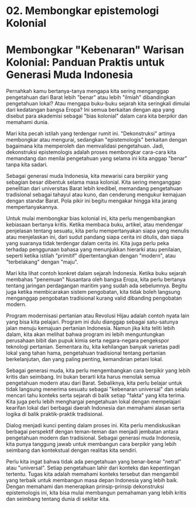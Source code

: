 # 02. Membongkar epistemologi Kolonial

# Membongkar "Kebenaran" Warisan Kolonial: Panduan Praktis untuk Generasi Muda Indonesia

Pernahkah kamu bertanya-tanya mengapa kita sering menganggap pengetahuan dari Barat lebih "benar" atau lebih "ilmiah" dibandingkan pengetahuan lokal? Atau mengapa buku-buku sejarah kita seringkali dimulai dari kedatangan bangsa Eropa? Ini semua berkaitan dengan apa yang disebut para akademisi sebagai "bias kolonial" dalam cara kita berpikir dan memahami dunia.

Mari kita pecah istilah yang terdengar rumit ini. "Dekonstruksi" artinya membongkar atau mengurai, sedangkan "epistemologis" berkaitan dengan bagaimana kita memperoleh dan memvalidasi pengetahuan. Jadi, dekonstruksi epistemologis adalah proses membongkar cara-cara kita memandang dan menilai pengetahuan yang selama ini kita anggap "benar" tanpa kita sadari.

Sebagai generasi muda Indonesia, kita mewarisi cara berpikir yang sebagian besar dibentuk selama masa kolonial. Kita sering menganggap penelitian dari universitas Barat lebih kredibel, memandang pengetahuan tradisional sebagai tahayul atau kuno, dan cenderung mengukur kemajuan dengan standar Barat. Pola pikir ini begitu mengakar hingga kita jarang mempertanyakannya.

Untuk mulai membongkar bias kolonial ini, kita perlu mengembangkan kebiasaan bertanya kritis. Ketika membaca buku, artikel, atau mendengar penjelasan tentang sesuatu, kita perlu mempertanyakan siapa yang menulis atau menjelaskan ini, dari sudut pandang siapa cerita ini ditulis, dan siapa yang suaranya tidak terdengar dalam cerita ini. Kita juga perlu peka terhadap penggunaan bahasa yang menunjukkan hierarki atau penilaian, seperti ketika istilah "primitif" dipertentangkan dengan "modern", atau "terbelakang" dengan "maju".

Mari kita lihat contoh konkret dalam sejarah Indonesia. Ketika buku sejarah membahas "penemuan" Nusantara oleh bangsa Eropa, kita perlu bertanya tentang jaringan perdagangan maritim yang sudah ada sebelumnya. Begitu juga ketika membicarakan sistem pengobatan, kita tidak boleh langsung menganggap pengobatan tradisional kurang valid dibanding pengobatan modern.

Program modernisasi pertanian atau Revolusi Hijau adalah contoh nyata lain yang bisa kita pelajari. Program ini dulu dianggap sebagai satu-satunya jalan menuju kemajuan pertanian Indonesia. Namun jika kita teliti lebih dalam, kita akan melihat bahwa program ini lebih menguntungkan perusahaan bibit dan pupuk kimia serta negara-negara pengekspor teknologi pertanian. Sementara itu, kita kehilangan banyak varietas padi lokal yang tahan hama, pengetahuan tradisional tentang pertanian berkelanjutan, dan yang paling penting, kemandirian petani lokal.

Sebagai generasi muda, kita perlu mengembangkan cara berpikir yang lebih kritis dan seimbang. Ini bukan berarti kita harus menolak semua pengetahuan modern atau dari Barat. Sebaliknya, kita perlu belajar untuk tidak langsung menerima sesuatu sebagai "kebenaran universal" dan selalu mencari tahu konteks serta sejarah di balik setiap "fakta" yang kita terima. Kita juga perlu lebih menghargai pengetahuan lokal dengan mempelajari kearifan lokal dari berbagai daerah Indonesia dan memahami alasan serta logika di balik praktik-praktik tradisional.

Dialog menjadi kunci penting dalam proses ini. Kita perlu mendiskusikan berbagai perspektif dengan teman-teman dan menjadi jembatan antara pengetahuan modern dan tradisional. Sebagai generasi muda Indonesia, kita punya tanggung jawab untuk membangun cara berpikir yang lebih seimbang dan kontekstual dengan realitas kita sendiri.

Perlu kita ingat bahwa tidak ada pengetahuan yang benar-benar "netral" atau "universal". Setiap pengetahuan lahir dari konteks dan kepentingan tertentu. Tugas kita adalah memahami konteks tersebut dan mengambil yang terbaik untuk membangun masa depan Indonesia yang lebih baik. Dengan memahami dan menerapkan prinsip-prinsip dekonstruksi epistemologis ini, kita bisa mulai membangun pemahaman yang lebih kritis dan seimbang tentang dunia di sekitar kita.